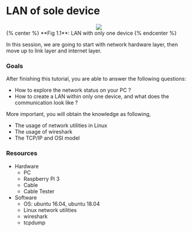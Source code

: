 # LAN of sole device

<div style="text-align:center">
<img src="https://www.lucidchart.com/publicSegments/view/03c4c8df-ae91-428e-a57b-ab8904b5f07c/image.png">
</div>
{% center %} **Fig 1.1**: LAN with only one device {% endcenter %}

In this session, we are going to start with network hardware layer, then move up to link layer and internet layer.

### Goals

After finishing this tutorial, you are able to answer the following questions:

* How to explore the network status on your PC ?
* How to create a LAN within only one device, and what does the communication look like ?

More important, you will obtain the knowledge as following,

* The usage of network utilities in Linux
* The usage of wireshark
* The TCP/IP and OSI model


### Resources
* Hardware
    * PC
    * Raspberry Pi 3
    * Cable 
    * Cable Tester
* Software
    * OS: ubuntu 16.04, ubuntu 18.04 
    * Linux network utilities 
    * wireshark
    * tcpdump


